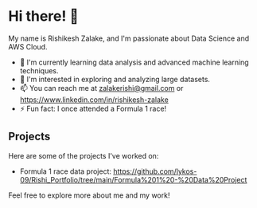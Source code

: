 # Hi there! 👋

My name is Rishikesh Zalake, and I'm passionate about Data Science and AWS Cloud.

- 🌱 I'm currently learning data analysis and advanced machine learning techniques.
- 👀 I'm interested in exploring and analyzing large datasets.
- 📫 You can reach me at zalakerishi@gmail.com or https://www.linkedin.com/in/rishikesh-zalake
- ⚡ Fun fact: I once attended a Formula 1 race!

## Projects

Here are some of the projects I've worked on:

- Formula 1 race data project: https://github.com/lykos-09/Rishi_Portfolio/tree/main/Formula%201%20-%20Data%20Project
  
Feel free to explore more about me and my work!
